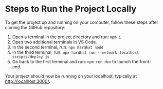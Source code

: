 # Steps to Run the Project Locally

To get the project up and running on your computer, follow these steps after cloning the GitHub repository:

1. Open a terminal in the project directory and run: `npm i`
2. Open two additional terminals in VS Code.
3. In the second terminal, run: `npx hardhat node`
4. In the third terminal, run: `npx hardhat run --network localhost scripts/deploy.js`
5. Go back to the first terminal and run: `npm run dev` to launch the front-end.

Your project should now be running on your localhost, typically at [http://localhost:3000/](http://localhost:3000/).

